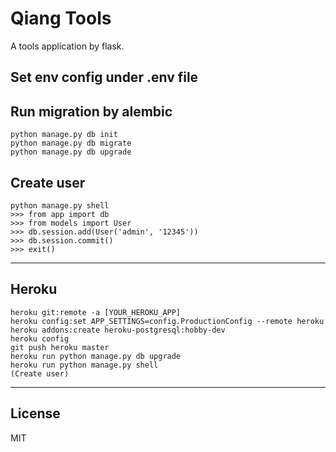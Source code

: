 # Qiang Tools

A tools application by flask.

## Set env config under .env file

## Run migration by alembic

```
python manage.py db init
python manage.py db migrate
python manage.py db upgrade
```

## Create user

```
python manage.py shell
>>> from app import db
>>> from models import User
>>> db.session.add(User('admin', '12345'))
>>> db.session.commit()
>>> exit()
```

---

## Heroku

```
heroku git:remote -a [YOUR_HEROKU_APP]
heroku config:set APP_SETTINGS=config.ProductionConfig --remote heroku
heroku addons:create heroku-postgresql:hobby-dev
heroku config
git push heroku master
heroku run python manage.py db upgrade
heroku run python manage.py shell
(Create user)
```

---

## License

MIT
